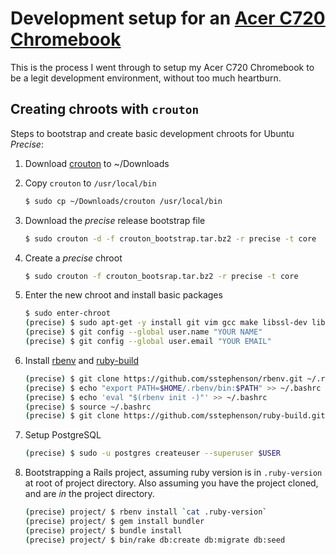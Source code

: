 # Development setup for an [Acer C720 Chromebook](https://github.com/leightonshank/leightonshank.github.io/blob/master/chromebook_setup_notes.md)

This is the process I went through to setup my Acer C720 Chromebook to be a legit development environment, without too much heartburn.  

## Creating chroots with `crouton`

Steps to bootstrap and create basic development chroots for Ubuntu *Precise*:

1. Download [crouton](https://goo.gl/fd3zc) to ~/Downloads
2. Copy `crouton` to `/usr/local/bin`

   ~~~ sh
   $ sudo cp ~/Downloads/crouton /usr/local/bin
   ~~~

3. Download the *precise* release bootstrap file

   ~~~ sh
   $ sudo crouton -d -f crouton_bootstrap.tar.bz2 -r precise -t core
   ~~~

4. Create a *precise* chroot

   ~~~ sh
   $ sudo crouton -f crouton_bootsrap.tar.bz2 -r precise -t core
   ~~~

5. Enter the new chroot and install basic packages

   ~~~ sh
   $ sudo enter-chroot
   (precise) $ sudo apt-get -y install git vim gcc make libssl-dev libsqlite3-dev libv8-dev build-essential curl uuid-runtime postgresql libpq-dev
   (precise) $ git config --global user.name "YOUR NAME"
   (precise) $ git config --global user.email "YOUR EMAIL"
   ~~~
   
6. Install [rbenv](https://github.com/sstephenson/ruby-build.git) and [ruby-build](https://github.com/sstephenson/ruby-build)

   ~~~ sh
   (precise) $ git clone https://github.com/sstephenson/rbenv.git ~/.rbenv
   (precise) $ echo "export PATH=$HOME/.rbenv/bin:$PATH" >> ~/.bashrc
   (precise) $ echo 'eval "$(rbenv init -)"' >> ~/.bashrc
   (precise) $ source ~/.bashrc
   (precise) $ git clone https://github.com/sstephenson/ruby-build.git ~/.rbenv/plugins/ruby-build
   ~~~
   
7. Setup PostgreSQL
   
   ~~~ sh
   (precise) $ sudo -u postgres createuser --superuser $USER
   ~~~

8. Bootstrapping a Rails project, assuming ruby version is in `.ruby-version` at root of project directory.  Also assuming you have the project cloned, and are *in* the project directory.

   ~~~ sh
   (precise) project/ $ rbenv install `cat .ruby-version`
   (precise) project/ $ gem install bundler
   (precise) project/ $ bundle install
   (precise) project/ $ bin/rake db:create db:migrate db:seed
   ~~~
